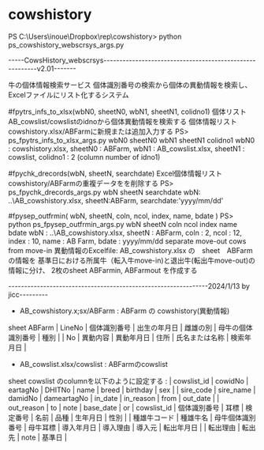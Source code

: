 # cowshistory
PS C:\Users\inoue\Dropbox\rep\cowshistory>  python ps_cowshistory_webscrsys_args.py

-----CowsHistory_webscrsys---------------------------------------------------------v2.01-------

牛の個体情報検索サービス 個体識別番号の検索から個体の異動情報を検索し、
Excelファイルにリスト化するシステム

#fpytrs_infs_to_xlsx(wbN0, sheetN0, wbN1, sheetN1, colidno1)
個体リスト AB_cowslist/cowslistのidnoから個体異動情報を検索する
個体情報リスト cowshistory.xlsx/ABFarmに新規または追加入力する
PS> ps_fpytrs_infs_to_xlsx_args.py wbN0 sheetN0 wbN1 sheetN1 colidno1
wbN0 : cowshistory.xlsx, sheetN0 : ABFarm,
wbN1 : AB_cowslist.xlsx, sheetN1 : cowslist, colidno1 : 2 (column number of idno1)

#fpychk_drecords(wbN, sheetN, searchdate)
Excel個体情報リスト cowshistory/ABFarmの重複データをを削除する
PS> ps_fpychk_drecords_args.py wbN sheetN searchdate
wbN: ..\AB_cowshistory.xlsx, sheetN:ABFarm, searchdate:'yyyy/mm/dd'

#fpysep_outfrmin( wbN, sheetN, coln, ncol, index, name, bdate )
PS> python ps_fpysep_outfrmin_args.py wbN sheetN coln ncol index name bdate
wbN : ..\AB_cowshistory.xlsx, sheetN : ABFarm, coln : 2, ncol : 12,
index : 10, name :  AB Farm, bdate : yyyy/mm/dd
separate move-out cows from move-in
異動情報のExcelfile: AB_cowshistory.xlsx の　sheet　ABFarmの情報を
基準日における所属牛（転入牛move-in)と退出牛(転出牛move-out)の情報に分け、
2枚のsheet ABFarmin, ABFarmout を作成する

---------------------------------------------------------------2024/1/13 by jicc---------

- AB_cowshistory.x;sx/ABFarm : ABFarm の cowshistory(異動情報)

sheet ABFarm
| LineNo | 個体識別番号 | 出生の年月日 | 雌雄の別 | 母牛の個体識別番号 | 種別 |
| No | 異動内容 | 異動年月日 | 住所 | 氏名または名称 | 検索年月日 |

- AB_cowslist.xlsx/cowslist : ABFarmのcowslist

sheet cowslist のcolumnを以下のように設定する :
| cowslist_id | cowidNo | eartagNo | DHITNo | name | breed | birthday | sex |
| sire_code | sire_name | damidNo | dameartagNo | in_date | in_reason | from | out_date |
| out_reason | to | note | base_date |
or
| cowslist_id | 個体識別番号 | 耳標 | 検定番号 | 名前 | 品種 | 生年月日 | 性別 |
| 種雄牛コード | 種雄牛名 | 母牛個体識別番号 | 母牛耳標 | 導入年月日 | 導入理由 | 導入元 | 転出年月日 |
| 転出理由 | 転出先 | note | 基準日 |
